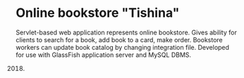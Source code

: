 # Online bookstore "Tishina"
Servlet-based web application represents online bookstore.
Gives ability for clients to search for a book, add book to a card, make order.
Bookstore workers can update book catalog by changing integration file.
Developed for use with GlassFish application server and MySQL DBMS.

2018.